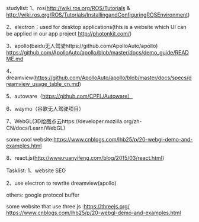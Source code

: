 studylist:
1、ros(http://wiki.ros.org/ROS/Tutorials & http://wiki.ros.org/ROS/Tutorials/InstallingandConfiguringROSEnvironment)

2、electron：used for desktop applications(this is a website which UI can be applied in our app project http://photonkit.com/)

3、apollo(baidu无人驾驶https://github.com/ApolloAuto/apollo)
https://github.com/ApolloAuto/apollo/blob/master/docs/demo_guide/README.md

4、dreamview(https://github.com/ApolloAuto/apollo/blob/master/docs/specs/dreamview_usage_table_cn.md)

5、autoware（https://github.com/CPFL/Autoware）

6、waymo（谷歌无人驾驶项目）

7、WebGL(3D绘图点云https://developer.mozilla.org/zh-CN/docs/Learn/WebGL)

some cool website:https://www.cnblogs.com/lhb25/p/20-webgl-demo-and-examples.html

8、react.js(http://www.ruanyifeng.com/blog/2015/03/react.html)


Tasklist:
1、website SEO

2、use electron to rewrite dreamview(apollo)


others:
google protocol buffer

some website that use three.js :https://threejs.org/
https://www.cnblogs.com/lhb25/p/20-webgl-demo-and-examples.html
